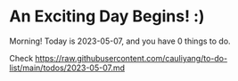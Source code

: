 # An Exciting Day Begins! :)

Morning! Today is 2023-05-07, and you have 0 things to do.

Check https://raw.githubusercontent.com/cauliyang/to-do-list/main/todos/2023-05-07.md